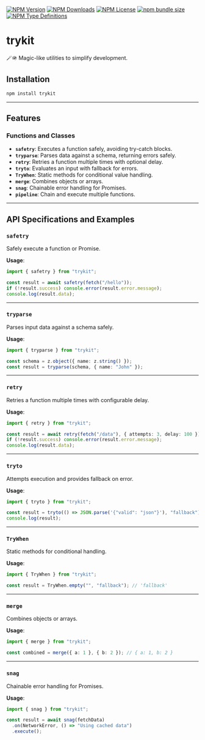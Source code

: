 [![NPM Version](https://img.shields.io/npm/v/trykit?style=flat-square?labelColor=black&color=navy)](https://npmjs.com/trykit/)
[![NPM Downloads](https://img.shields.io/npm/d18m/trykit?style=flat-square?labelColor=black&color=navy)](https://npmjs.com/trykit/)
[![NPM License](https://img.shields.io/npm/l/trykit?style=flat-square?labelColor=black&color=navy)](https://npmjs.com/trykit/)
[![npm bundle size](https://img.shields.io/bundlephobia/minzip/trykit?style=flat-square?labelColor=black&color=navy)](https://npmjs.com/trykit/)
[![NPM Type Definitions](https://img.shields.io/npm/types/trykit?style=flat-square?labelColor=black&color=navy)](https://npmjs.com/trykit/)

# trykit

🪄🪖 Magic-like utilities to simplify development.

## Installation

```bash
npm install trykit
```

---

## Features

### Functions and Classes

- **`safetry`**: Executes a function safely, avoiding try-catch blocks.
- **`tryparse`**: Parses data against a schema, returning errors safely.
- **`retry`**: Retries a function multiple times with optional delay.
- **`tryto`**: Evaluates an input with fallback for errors.
- **`TryWhen`**: Static methods for conditional value handling.
- **`merge`**: Combines objects or arrays.
- **`snag`**: Chainable error handling for Promises.
- **`pipeline`**: Chain and execute multiple functions.

---

## API Specifications and Examples

### `safetry`

Safely execute a function or Promise.

**Usage**:

```ts
import { safetry } from "trykit";

const result = await safetry(fetch("/hello"));
if (!result.success) console.error(result.error.message);
console.log(result.data);
```

---

### `tryparse`

Parses input data against a schema safely.

**Usage**:

```ts
import { tryparse } from "trykit";

const schema = z.object({ name: z.string() });
const result = tryparse(schema, { name: "John" });
```

---

### `retry`

Retries a function multiple times with configurable delay.

**Usage**:

```ts
import { retry } from "trykit";

const result = await retry(fetch("/data"), { attempts: 3, delay: 100 });
if (!result.success) console.error(result.error.message);
console.log(result.data);
```

---

### `tryto`

Attempts execution and provides fallback on error.

**Usage**:

```ts
import { tryto } from "trykit";

const result = tryto(() => JSON.parse('{"valid": "json"}'), "fallback");
console.log(result);
```

---

### `TryWhen`

Static methods for conditional handling.

**Usage**:

```ts
import { TryWhen } from "trykit";

const result = TryWhen.empty("", "fallback"); // 'fallback'
```

---

### `merge`

Combines objects or arrays.

**Usage**:

```ts
import { merge } from "trykit";

const combined = merge({ a: 1 }, { b: 2 }); // { a: 1, b: 2 }
```

---

### `snag`

Chainable error handling for Promises.

**Usage**:

```ts
import { snag } from "trykit";

const result = await snag(fetchData)
  .on(NetworkError, () => "Using cached data")
  .execute();
```
